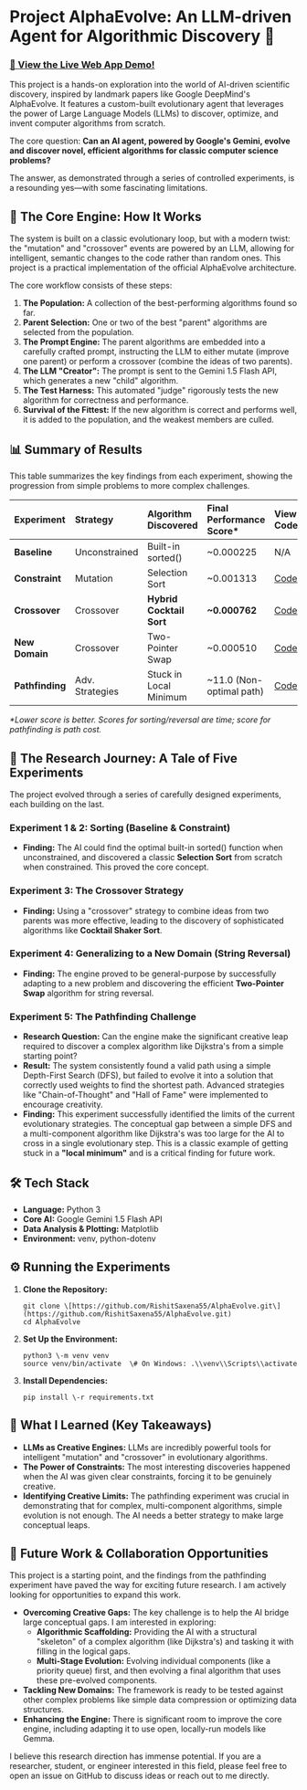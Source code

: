 # **Project AlphaEvolve: An LLM-driven Agent for Algorithmic Discovery 🧬**

### [**🚀 View the Live Web App Demo\!**](https://www.google.com/url?sa=E&source=gmail&q=https://rishitsaxena55.github.io/AlphaEvolve/ai_code_evolver_app.html)

This project is a hands-on exploration into the world of AI-driven scientific discovery, inspired by landmark papers like Google DeepMind's AlphaEvolve. It features a custom-built evolutionary agent that leverages the power of Large Language Models (LLMs) to discover, optimize, and invent computer algorithms from scratch.

The core question: **Can an AI agent, powered by Google's Gemini, evolve and discover novel, efficient algorithms for classic computer science problems?**

The answer, as demonstrated through a series of controlled experiments, is a resounding yes—with some fascinating limitations.

## **🚀 The Core Engine: How It Works**

The system is built on a classic evolutionary loop, but with a modern twist: the "mutation" and "crossover" events are powered by an LLM, allowing for intelligent, semantic changes to the code rather than random ones. This project is a practical implementation of the official AlphaEvolve architecture.

The core workflow consists of these steps:

1. **The Population:** A collection of the best-performing algorithms found so far.  
2. **Parent Selection:** One or two of the best "parent" algorithms are selected from the population.  
3. **The Prompt Engine:** The parent algorithms are embedded into a carefully crafted prompt, instructing the LLM to either mutate (improve one parent) or perform a crossover (combine the ideas of two parents).  
4. **The LLM "Creator":** The prompt is sent to the Gemini 1.5 Flash API, which generates a new "child" algorithm.  
5. **The Test Harness:** This automated "judge" rigorously tests the new algorithm for correctness and performance.  
6. **Survival of the Fittest:** If the new algorithm is correct and performs well, it is added to the population, and the weakest members are culled.

## **📊 Summary of Results**

This table summarizes the key findings from each experiment, showing the progression from simple problems to more complex challenges.

| Experiment | Strategy | Algorithm Discovered | Final Performance Score\* | View Code | View Plot |
| :---- | :---- | :---- | :---- | :---- | :---- |
| **Baseline** | Unconstrained | Built-in sorted() | \~0.000225 | N/A | N/A |
| **Constraint** | Mutation | Selection Sort | \~0.001313 | [Code](https://www.google.com/search?q=./results/selection_sort_suggestion.png) | N/A |
| **Crossover** | Crossover | **Hybrid Cocktail Sort** | **\~0.000762** | [Code](https://www.google.com/search?q=./results/hybrid_sorting_crossover_selection_sort_cocktail_shaker_sort_suggestion.png) | N/A |
| **New Domain** | Crossover | Two-Pointer Swap | \~0.000510 | [Code](https://www.google.com/search?q=./results_reversal/best_algorithm.py) | [Plot](https://www.google.com/search?q=./results_reversal/performance_history.png) |
| **Pathfinding** | Adv. Strategies | Stuck in Local Minimum | \~11.0 (Non-optimal path) | [Code](https://www.google.com/search?q=./results_path_finding/best_algorithm.py) | [Plot](https://www.google.com/search?q=./results_path_finding/performance_history.png) |

*\*Lower score is better. Scores for sorting/reversal are time; score for pathfinding is path cost.*

## **🔬 The Research Journey: A Tale of Five Experiments**

The project evolved through a series of carefully designed experiments, each building on the last.

### **Experiment 1 & 2: Sorting (Baseline & Constraint)**

* **Finding:** The AI could find the optimal built-in sorted() function when unconstrained, and discovered a classic **Selection Sort** from scratch when constrained. This proved the core concept.

### **Experiment 3: The Crossover Strategy**

* **Finding:** Using a "crossover" strategy to combine ideas from two parents was more effective, leading to the discovery of sophisticated algorithms like **Cocktail Shaker Sort**.

### **Experiment 4: Generalizing to a New Domain (String Reversal)**

* **Finding:** The engine proved to be general-purpose by successfully adapting to a new problem and discovering the efficient **Two-Pointer Swap** algorithm for string reversal.

### **Experiment 5: The Pathfinding Challenge**

* **Research Question:** Can the engine make the significant creative leap required to discover a complex algorithm like Dijkstra's from a simple starting point?  
* **Result:** The system consistently found a valid path using a simple Depth-First Search (DFS), but failed to evolve it into a solution that correctly used weights to find the shortest path. Advanced strategies like "Chain-of-Thought" and "Hall of Fame" were implemented to encourage creativity.  
* **Finding:** This experiment successfully identified the limits of the current evolutionary strategies. The conceptual gap between a simple DFS and a multi-component algorithm like Dijkstra's was too large for the AI to cross in a single evolutionary step. This is a classic example of getting stuck in a **"local minimum"** and is a critical finding for future work.

## **🛠️ Tech Stack**

* **Language:** Python 3  
* **Core AI:** Google Gemini 1.5 Flash API  
* **Data Analysis & Plotting:** Matplotlib  
* **Environment:** venv, python-dotenv

## **⚙️ Running the Experiments**

1. **Clone the Repository:**  
   ```
   git clone \[https://github.com/RishitSaxena55/AlphaEvolve.git\](https://github.com/RishitSaxena55/AlphaEvolve.git)  
   cd AlphaEvolve
   ```

2. **Set Up the Environment:**  
   ```
   python3 \-m venv venv  
   source venv/bin/activate  \# On Windows: .\\venv\\Scripts\\activate
   ```
   
3. **Install Dependencies:**  
   ```
   pip install \-r requirements.txt  
   ```

## **🌟 What I Learned (Key Takeaways)**

* **LLMs as Creative Engines:** LLMs are incredibly powerful tools for intelligent "mutation" and "crossover" in evolutionary algorithms.  
* **The Power of Constraints:** The most interesting discoveries happened when the AI was given clear constraints, forcing it to be genuinely creative.  
* **Identifying Creative Limits:** The pathfinding experiment was crucial in demonstrating that for complex, multi-component algorithms, simple evolution is not enough. The AI needs a better strategy to make large conceptual leaps.

## **🤝 Future Work & Collaboration Opportunities**

This project is a starting point, and the findings from the pathfinding experiment have paved the way for exciting future research. I am actively looking for opportunities to expand this work.

* **Overcoming Creative Gaps:** The key challenge is to help the AI bridge large conceptual gaps. I am interested in exploring:  
  * **Algorithmic Scaffolding:** Providing the AI with a structural "skeleton" of a complex algorithm (like Dijkstra's) and tasking it with filling in the logical gaps.  
  * **Multi-Stage Evolution:** Evolving individual components (like a priority queue) first, and then evolving a final algorithm that uses these pre-evolved components.  
* **Tackling New Domains:** The framework is ready to be tested against other complex problems like simple data compression or optimizing data structures.  
* **Enhancing the Engine:** There is significant room to improve the core engine, including adapting it to use open, locally-run models like Gemma.

I believe this research direction has immense potential. If you are a researcher, student, or engineer interested in this field, please feel free to open an issue on GitHub to discuss ideas or reach out to me directly.
